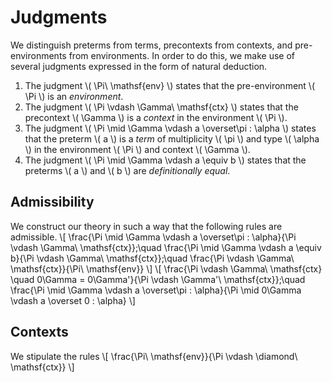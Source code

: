 # Judgments

We distinguish preterms from terms, precontexts from contexts, and pre-environments from environments.
In order to do this, we make use of several judgments expressed in the form of natural deduction.

1. The judgment \\( \Pi\\ \mathsf{env} \\) states that the pre-environment \\( \Pi \\) is an *environment*.
2. The judgment \\( \Pi \vdash \Gamma\\ \mathsf{ctx} \\) states that the precontext \\( \Gamma \\) is a *context* in the environment \\( \Pi \\).
3. The judgment \\( \Pi \mid \Gamma \vdash a \overset\pi : \alpha \\) states that the preterm \\( a \\) is a *term* of multiplicity \\( \pi \\) and type \\( \alpha \\) in the environment \\( \Pi \\) and context \\( \Gamma \\).
4. The judgment \\( \Pi \mid \Gamma \vdash a \equiv b \\) states that the preterms \\( a \\) and \\( b \\) are *definitionally equal*.

## Admissibility

We construct our theory in such a way that the following rules are admissible.
\\[ \frac{\Pi \mid \Gamma \vdash a \overset\pi : \alpha}{\Pi \vdash \Gamma\\ \mathsf{ctx}};\quad
    \frac{\Pi \mid \Gamma \vdash a \equiv b}{\Pi \vdash \Gamma\\ \mathsf{ctx}};\quad
    \frac{\Pi \vdash \Gamma\\ \mathsf{ctx}}{\Pi\\ \mathsf{env}} \\]
\\[ \frac{\Pi \vdash \Gamma\\ \mathsf{ctx} \quad 0\Gamma = 0\Gamma'}{\Pi \vdash \Gamma'\\ \mathsf{ctx}};\quad
    \frac{\Pi \mid \Gamma \vdash a \overset\pi : \alpha}{\Pi \mid 0\Gamma \vdash a \overset 0 : \alpha} \\]

## Contexts

We stipulate the rules
\\[ \frac{\Pi\\ \mathsf{env}}{\Pi \vdash \diamond\\ \mathsf{ctx}} \\]
